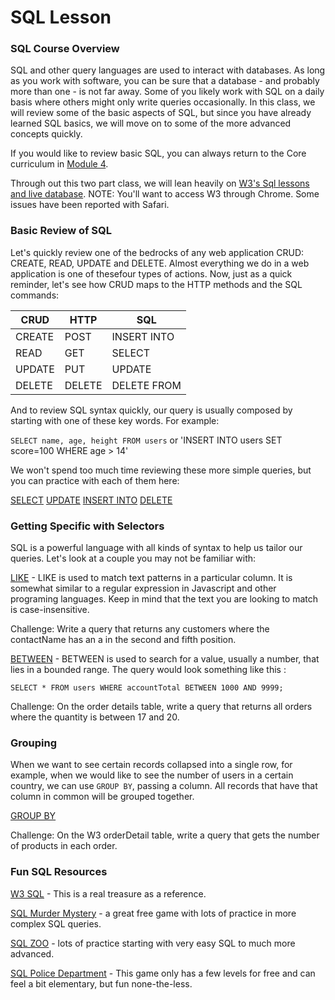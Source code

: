 # SQL Lesson

### SQL Course Overview
  
  SQL and other query languages are used to interact with databases. As long as you work with software, you can be sure that a database - and probably more than one - is not far away. Some of you likely work with SQL on a daily basis where others might only write queries occasionally. In this class, we will review some of the basic aspects of SQL, but since you have already learned SQL basics, we will move on to some of the more advanced concepts quickly. 
  
  If you would like to review basic SQL, you can always return to the Core curriculum in [Module 4](https://github.com/joinpursuit/Pursuit-Core-Web/blob/master/full_stack_express/README.md).
  
  Through out this two part class, we will lean heavily on [W3's Sql lessons and live database](https://www.w3schools.com/sql/default.asp). NOTE: You'll want to access W3 through Chrome. Some issues have been reported with Safari.
  

### Basic Review of SQL

Let's quickly review one of the bedrocks of any web application CRUD: CREATE, READ, UPDATE and DELETE. Almost everything we do in a web application is one of thesefour types of actions. Now, just as a quick reminder, let's see how CRUD maps to the HTTP methods and the SQL commands: 

|  CRUD  | HTTP  | SQL          |
|------- |-------|--------------|
| CREATE | POST  | INSERT INTO  |
| READ   | GET   | SELECT       |
| UPDATE | PUT   | UPDATE       |
| DELETE | DELETE| DELETE FROM      |

And to review SQL syntax quickly, our query is usually composed by starting with one of these key words. For example: 

`SELECT name, age, height FROM users` or 'INSERT INTO users SET score=100 WHERE age > 14'

We won't spend too much time reviewing these more simple queries, but you can practice with each of them here: 

[SELECT](https://www.w3schools.com/sql/sql_select.asp) 
[UPDATE](https://www.w3schools.com/sql/sql_update.asp)
[INSERT INTO](https://www.w3schools.com/sql/sql_insert.asp) 
[DELETE](https://www.w3schools.com/sql/sql_delete.asp)

### Getting Specific with Selectors

SQL is a powerful language with all kinds of syntax to help us tailor our queries. Let's look at a couple you may not be familiar with:

[LIKE](https://www.w3schools.com/sql/sql_like.asp) - LIKE is used to match text patterns in a particular column. It is somewhat similar to a regular expression in Javascript and other programing languages. Keep in mind that the text you are looking to match is case-insensitive.

Challenge: Write a query that returns any customers where the contactName has an a in the second and fifth position. 

[BETWEEN](https://www.w3schools.com/sql/sql_between.asp) - BETWEEN is used to search for a value, usually a number, that lies in a bounded range. The query would look something like this :

`SELECT * FROM users WHERE accountTotal BETWEEN 1000 AND 9999;`

Challenge: On the order details table, write a query that returns all orders where the quantity is between 17 and 20.  

### Grouping

When we want to see certain records collapsed into a single row, for example, when we would like to see the number of users in a certain country, we can use `GROUP BY`, passing a column. All records that have that column in common will be grouped together. 

[GROUP BY](https://www.w3schools.com/sql/sql_groupby.asp)

Challenge: On the W3 orderDetail table, write a query that gets the number of products in each order. 


### Fun SQL Resources 

[W3 SQL](https://www.w3schools.com/sql/default.asp) - This is a real treasure as a reference. 

[SQL Murder Mystery](https://mystery.knightlab.com/) -  a great free game with lots of practice in more complex SQL queries. 

[SQL ZOO](https://sqlzoo.net/wiki/SQL_Tutorial) - lots of practice starting with very easy SQL to much more advanced. 

[SQL Police Department](https://sqlpd.com/) - This game only has a few levels for free and can feel a bit elementary, but fun none-the-less.


